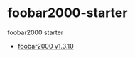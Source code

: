 # foobar2000-starter
foobar2000 starter


-  [foobar2000 v1.3.10](http://www.foobar2000.org/files/ec1079397db0432e437677376edcd6a4/foobar2000_v1.3.10.exe)